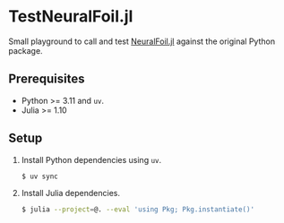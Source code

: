 # TestNeuralFoil.jl

Small playground to call and test [NeuralFoil.jl](https://github.com/byuflowlab/NeuralFoil.jl)
against the original Python package.


## Prerequisites

- Python >= 3.11 and `uv`.
- Julia >= 1.10

## Setup

1. Install Python dependencies using `uv`.

    ```bash
    $ uv sync
    ```

2. Install Julia dependencies.

    ```bash
    $ julia --project=@. --eval 'using Pkg; Pkg.instantiate()'
    ```
